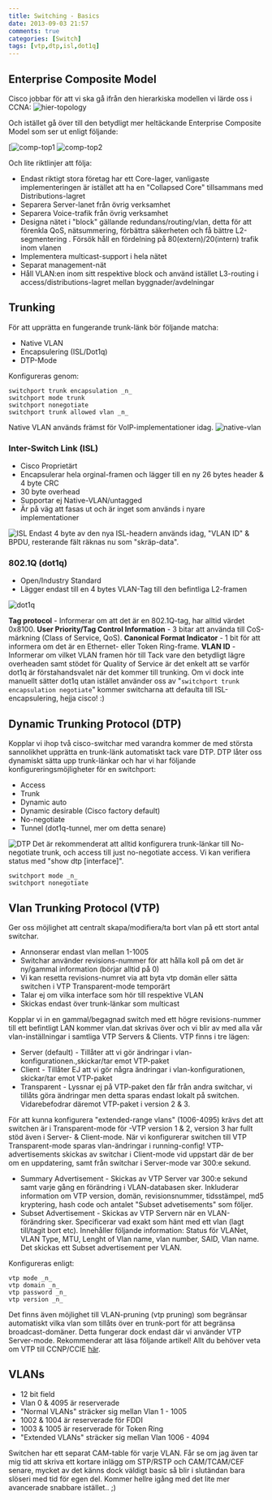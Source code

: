 ```yaml
---
title: Switching - Basics
date: 2013-09-03 21:57
comments: true
categories: [Switch]
tags: [vtp,dtp,isl,dot1q]
---
```

Enterprise Composite Model
--------------------------

Cisco jobbar för att vi ska gå ifrån den hierarkiska modellen vi lärde oss i CCNA: 
![hier-topology](/assets/images/2013/09/hier-topology.gif) 

Och istället gå över till den betydligt mer heltäckande Enterprise Composite Model som ser ut enligt följande: 

[![comp-top1](/assets/images/2013/09/comp-top1.gif)
![comp-top2](/assets/images/2013/09/comp-top2.gif) 

Och lite riktlinjer att följa:

*   Endast riktigt stora företag har ett Core-lager, vanligaste implementeringen är istället att ha en "Collapsed Core" tillsammans med Distributions-lagret
*   Separera Server-lanet från övrig verksamhet
*   Separera Voice-trafik från övrig verksamhet
*   Designa nätet i "block" gällande redundans/routing/vlan, detta för att förenkla QoS, nätsummering, förbättra säkerheten och få bättre L2-segmentering . Försök håll en fördelning på 80(extern)/20(intern) trafik inom vlanen
*   Implementera multicast-support i hela nätet
*   Separat management-nät
*   Håll VLAN:en inom sitt respektive block och använd istället L3-routing i access/distributions-lagret mellan byggnader/avdelningar

Trunking
--------

För att upprätta en fungerande trunk-länk bör följande matcha:

*   Native VLAN
*   Encapsulering (ISL/Dot1q)
*   DTP-Mode

Konfigureras genom:
```
switchport trunk encapsulation _n_
switchport mode trunk
switchport nonegotiate
switchport trunk allowed vlan _n_
```
Native VLAN används främst för VoIP-implementationer idag. 
![native-vlan](/assets/images/2013/09/native-vlan.jpg)

### Inter-Switch Link (ISL)

*   Cisco Proprietärt
*   Encapsulerar hela orginal-framen och lägger till en ny 26 bytes header & 4 byte CRC
*   30 byte overhead
*   Supportar ej Native-VLAN/untagged
*   Är på väg att fasas ut och är inget som används i nyare implementationer

![ISL](/assets/images/2013/09/isl.jpg)
Endast 4 byte av den nya ISL-headern används idag, "VLAN ID" & BPDU, resterande fält räknas nu som "skräp-data".

### 802.1Q (dot1q)

*   Open/Industry Standard
*   Lägger endast till en 4 bytes VLAN-Tag till den befintliga L2-framen

![dot1q](/assets/images/2013/09/dot1q.png) 

**Tag protocol** - Informerar om att det är en 802.1Q-tag, har alltid värdet 0x8100.
**User Priority/Tag Control Information** - 3 bitar att använda till CoS-märkning (Class of Service, QoS). 
**Canonical Format Indicator** - 1 bit för att informera om det är en Ethernet- eller Token Ring-frame. 
**VLAN ID** - Informerar om vilket VLAN framen hör till Tack vare den betydligt lägre overheaden samt stödet för Quality of Service är det enkelt att se varför dot1q är förstahandsvalet när det kommer till trunking. Om vi dock inte manuellt sätter dot1q utan istället använder oss av "`switchport trunk encapsulation negotiate`" kommer switcharna att defaulta till ISL-encapsulering, hejja cisco! :)

Dynamic Trunking Protocol (DTP)
-------------------------------

Kopplar vi ihop två cisco-switchar med varandra kommer de med största sannolikhet upprätta en trunk-länk automatiskt tack vare DTP. DTP låter oss dynamiskt sätta upp trunk-länkar och har vi har följande konfigureringsmöjligheter för en switchport:

*   Access
*   Trunk
*   Dynamic auto
*   Dynamic desirable (Cisco factory default)
*   No-negotiate
*   Tunnel (dot1q-tunnel, mer om detta senare)

![DTP](/assets/images/2013/09/dtp.png)
Det är rekommenderat att alltid konfigurera trunk-länkar till No-negotiate trunk, och access till just no-negotiate access. Vi kan verifiera status med "show dtp [interface]".
```
switchport mode _n_
switchport nonegotiate
```
Vlan Trunking Protocol (VTP)
----------------------------

Ger oss möjlighet att centralt skapa/modifiera/ta bort vlan på ett stort antal switchar.

*   Annonserar endast vlan mellan 1-1005
*   Switchar använder revisions-nummer för att hålla koll på om det är ny/gammal information (börjar alltid på 0)
*   Vi kan resetta revisions-numret via att byta vtp domän eller sätta switchen i VTP Transparent-mode temporärt
*   Talar ej om vilka interface som hör till respektive VLAN
*   Skickas endast över trunk-länkar som multicast

Kopplar vi in en gammal/begagnad switch med ett högre revisions-nummer till ett befintligt LAN kommer vlan.dat skrivas över och vi blir av med alla vår vlan-inställningar i samtliga VTP Servers & Clients. VTP finns i tre lägen:

*   Server (default) - Tillåter att vi gör ändringar i vlan-konfigurationen.,skickar/tar emot VTP-paket
*   Client - Tillåter EJ att vi gör några ändringar i vlan-konfigurationen, skickar/tar emot VTP-paket
*   Transparent - Lyssnar ej på VTP-paket den får från andra switchar, vi tillåts göra ändringar men detta sparas endast lokalt på switchen. Vidarebefodrar däremot VTP-paket i version 2 & 3.

För att kunna konfigurera "extended-range vlans" (1006-4095) krävs det att switchen är i Transparent-mode för -VTP version 1 & 2, version 3 har fullt stöd även i Server- & Client-mode. När vi konfigurerar switchen till VTP Transparent-mode sparas vlan-ändringar i running-config! VTP-advertisements skickas av switchar i Client-mode vid uppstart där de ber om en uppdatering, samt från switchar i Server-mode var 300:e sekund.

*   Summary Advertisement - Skickas av VTP Server var 300:e sekund samt varje gång en förändring i VLAN-databasen sker. Inkluderar information om VTP version, domän, revisionsnummer, tidsstämpel, md5 kryptering, hash code och antalet "Subset advetisements" som följer.
*   Subset Advertisement - Skickas av VTP Servern när en VLAN-förändring sker. Specificerar vad exakt som hänt med ett vlan (lagt till/tagit bort etc). Innehåller följande information: Status för VLANet, VLAN Type, MTU, Lenght of Vlan name, vlan number, SAID, Vlan name. Det skickas ett Subset advertisement per VLAN.

Konfigureras enligt:
```
vtp mode _n_
vtp domain _n_
vtp password _n_
vtp version _n_
```

Det finns även möjlighet till VLAN-pruning (vtp pruning) som begränsar automatiskt vilka vlan som tillåts över en trunk-port för att begränsa broadcast-domäner. Detta fungerar dock endast där vi använder VTP Server-mode. Rekommenderar att läsa följande artikel! Allt du behöver veta om VTP till CCNP/CCIE [här](http://www.cisco.com/en/US/docs/switches/lan/catalyst3560/software/release/12.2_52_se/configuration/guide/swvtp.html).

VLANs
-----

*   12 bit field
*   Vlan 0 & 4095 är reserverade
*   "Normal VLANs" sträcker sig mellan Vlan 1 - 1005
*   1002 & 1004 är reserverade för FDDI
*   1003 & 1005 är reserverade för Token Ring
*   "Extended VLANs" sträcker sig mellan Vlan 1006 - 4094

Switchen har ett separat CAM-table för varje VLAN. Får se om jag även tar mig tid att skriva ett kortare inlägg om STP/RSTP och CAM/TCAM/CEF senare, mycket av det känns dock väldigt basic så blir i slutändan bara slöseri med tid för egen del. Kommer hellre igång med det lite mer avancerade snabbare istället.. ;)

